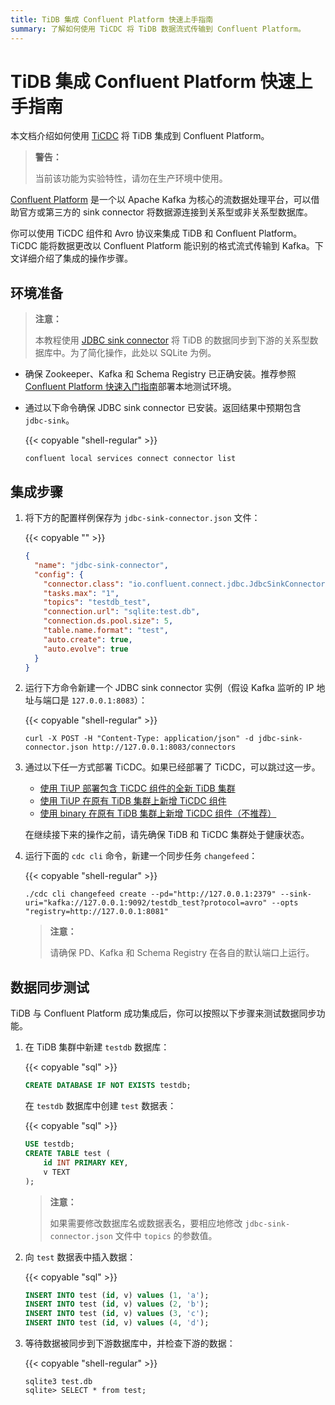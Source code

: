 ```yaml
---
title: TiDB 集成 Confluent Platform 快速上手指南
summary: 了解如何使用 TiCDC 将 TiDB 数据流式传输到 Confluent Platform。
---
```


# TiDB 集成 Confluent Platform 快速上手指南

本文档介绍如何使用 [TiCDC](/ticdc/ticdc-overview.md) 将 TiDB 集成到 Confluent Platform。

> **警告：**
>
> 当前该功能为实验特性，请勿在生产环境中使用。

[Confluent Platform](https://docs.confluent.io/current/platform.html) 是一个以 Apache Kafka 为核心的流数据处理平台，可以借助官方或第三方的 sink connector 将数据源连接到关系型或非关系型数据库。

你可以使用 TiCDC 组件和 Avro 协议来集成 TiDB 和 Confluent Platform。TiCDC 能将数据更改以 Confluent Platform 能识别的格式流式传输到 Kafka。下文详细介绍了集成的操作步骤。

## 环境准备

> **注意：**
>
> 本教程使用 [JDBC sink connector](https://docs.confluent.io/current/connect/kafka-connect-jdbc/sink-connector/index.html#load-the-jdbc-sink-connector) 将 TiDB 的数据同步到下游的关系型数据库中。为了简化操作，此处以 SQLite 为例。

+ 确保 Zookeeper、Kafka 和 Schema Registry 已正确安装。推荐参照 [Confluent Platform 快速入门指南](https://docs.confluent.io/current/quickstart/ce-quickstart.html#ce-quickstart)部署本地测试环境。

+ 通过以下命令确保 JDBC sink connector 已安装。返回结果中预期包含 `jdbc-sink`。

    {{< copyable "shell-regular" >}}

    ```shell
    confluent local services connect connector list
    ```

## 集成步骤

1. 将下方的配置样例保存为 `jdbc-sink-connector.json` 文件：

    {{< copyable "" >}}

    ```json
    {
      "name": "jdbc-sink-connector",
      "config": {
        "connector.class": "io.confluent.connect.jdbc.JdbcSinkConnector",
        "tasks.max": "1",
        "topics": "testdb_test",
        "connection.url": "sqlite:test.db",
        "connection.ds.pool.size": 5,
        "table.name.format": "test",
        "auto.create": true,
        "auto.evolve": true
      }
    }
    ```

2. 运行下方命令新建一个 JDBC sink connector 实例（假设 Kafka 监听的 IP 地址与端口是 `127.0.0.1:8083`）：

    {{< copyable "shell-regular" >}}

    ```shell
    curl -X POST -H "Content-Type: application/json" -d jdbc-sink-connector.json http://127.0.0.1:8083/connectors
    ```

3. 通过以下任一方式部署 TiCDC。如果已经部署了 TiCDC，可以跳过这一步。

    - [使用 TiUP 部署包含 TiCDC 组件的全新 TiDB 集群](/ticdc/deploy-ticdc.md#使用-tiup-部署包含-ticdc-组件的全新-tidb-集群)
    - [使用 TiUP 在原有 TiDB 集群上新增 TiCDC 组件](/ticdc/deploy-ticdc.md#使用-tiup-在原有-tidb-集群上新增-ticdc-组件)
    - [使用 binary 在原有 TiDB 集群上新增 TiCDC 组件（不推荐）](/ticdc/deploy-ticdc.md#使用-binary-在原有-tidb-集群上新增-ticdc-组件不推荐)

    在继续接下来的操作之前，请先确保 TiDB 和 TiCDC 集群处于健康状态。

4. 运行下面的 `cdc cli` 命令，新建一个同步任务 `changefeed`：

    {{< copyable "shell-regular" >}}

    ```shell
    ./cdc cli changefeed create --pd="http://127.0.0.1:2379" --sink-uri="kafka://127.0.0.1:9092/testdb_test?protocol=avro" --opts "registry=http://127.0.0.1:8081"
    ```

    > **注意：**
    >
    > 请确保 PD、Kafka 和 Schema Registry 在各自的默认端口上运行。

## 数据同步测试

TiDB 与 Confluent Platform 成功集成后，你可以按照以下步骤来测试数据同步功能。

1. 在 TiDB 集群中新建 `testdb` 数据库：

    {{< copyable "sql" >}}

    ```sql
    CREATE DATABASE IF NOT EXISTS testdb;
    ```

    在 `testdb` 数据库中创建 `test` 数据表：

    {{< copyable "sql" >}}

    ```sql
    USE testdb;
    CREATE TABLE test (
        id INT PRIMARY KEY,
        v TEXT
    );
    ```

    > **注意：**
    >
    > 如果需要修改数据库名或数据表名，要相应地修改 `jdbc-sink-connector.json` 文件中 `topics` 的参数值。

2. 向 `test` 数据表中插入数据：

    {{< copyable "sql" >}}

    ```sql
    INSERT INTO test (id, v) values (1, 'a');
    INSERT INTO test (id, v) values (2, 'b');
    INSERT INTO test (id, v) values (3, 'c');
    INSERT INTO test (id, v) values (4, 'd');
    ```

3. 等待数据被同步到下游数据库中，并检查下游的数据：

    {{< copyable "shell-regular" >}}

    ```shell
    sqlite3 test.db
    sqlite> SELECT * from test;
    ```
